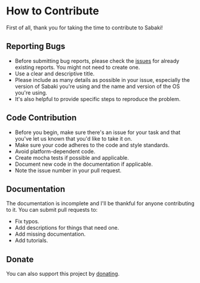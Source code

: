 # How to Contribute

First of all, thank you for taking the time to contribute to Sabaki!

## Reporting Bugs

* Before submitting bug reports, please check the [issues](https://github.com/yishn/Sabaki/issues) for already existing reports. You might not need to create one.
* Use a clear and descriptive title.
* Please include as many details as possible in your issue, especially the version of Sabaki you're using and the name and version of the OS you're using.
* It's also helpful to provide specific steps to reproduce the problem.

## Code Contribution

* Before you begin, make sure there's an issue for your task and that you've let us known that you'd like to take it on.
* Make sure your code adheres to the code and style standards.
* Avoid platform-dependent code.
* Create mocha tests if possible and applicable.
* Document new code in the documentation if applicable.
* Note the issue number in your pull request.

## Documentation

The documentation is incomplete and I'll be thankful for anyone contributing to it. You can submit pull requests to:

* Fix typos.
* Add descriptions for things that need one.
* Add missing documentation.
* Add tutorials.

## Donate

You can also support this project by [donating](https://paypal.me/yishn/4).
